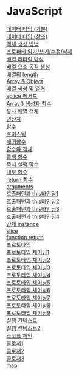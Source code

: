 # JavaScript

[데이터 타입 (기본)](기본타입.md)<br/>
[데이터 타입 (참조)](참조타입.md)<br/>
[객체 생성 방법](객체생성방법.md)<br/>
[프로퍼티 읽기/쓰기/수정/삭제](프로퍼티_읽기,쓰기,수정,삭제.md)<br />
[배열 리터럴 방식](배열리터럴.md)<br/>
[배열 요소 동적 생성](배열요소생성.md)<br/>
[배열의 length](length.md)<br/>
[Array & Object](Array&Object.md)<br/>
[배열 생성 및 열거](배열생성,열거.md)<br/>
[splice 메서드](splice.md)<br/>
[Array() 생성자 함수](Array생성자함수.md)<br/>
[유사 배열 객체](유사배열객체.md)<br/>
[연산자](연산자.md)<br/>
[함수](함수.md)<br/>
[호이스팅](호이스팅.md)<br/>
[재귀함수](재귀함수.md)<br/>
[함수와 객체](함수와객체.md)<br/>
[콜백 함수](콜백함수.md)<br/>
[즉시 실행 함수](즉시실행함수.md)<br/>
[내부 함수](내부함수.md)<br/>
[return 함수](return함수.md)<br/>
[arguments](arguments.md)<br/>
[호출패턴과 this바인딩1](호출&this바인딩1.md)<br/>
[호출패턴과 this바인딩2](호출&this바인딩2.md)<br/>
[호출패턴과 this바인딩3](호출&this바인딩3.md)<br/>
[호출패턴과 this바인딩4](호출&this바인딩4.md)<br/>
[강제 instance](instance.md)<br/>
[slice](slice.md)<br/>
[function return](functionReturn.md)<br/>
[프로토타입](prototype.md)<br/>
[프로토타입 체이닝1](prototypeChaining.md)<br/>
[프로토타입 체이닝2](prototypeChaining2.md)<br/>
[프로토타입 체이닝3](prototypeChaining3.md)<br/>
[프로토타입 체이닝4](prototypeChaining4.md)<br/>
[프로토타입 체이닝5](prototypeChaining5.md)<br/>
[프로토타입 체이닝6](prototypeChaining6.md)<br/>
[프로토타입 체이닝7](prototypeChaining7.md)<br/>
[프로토타입 체이닝8](prototypeChaining8.md)<br/>
[프로토타입 체이닝9](prototypeChaining9.md)<br/>
[실행 컨텍스트](ExecutionContext.md)<br/>
[실행 컨텍스트2](ExecutionContext2.md)<br/>
[스코프 체인](scopeChain.md)<br/>
[클로저1](closure.md)<br/>
[클로저2](closure2.md)<br/>
[클로저3](closure3.md)<br/>
[map](map.md)<br/>